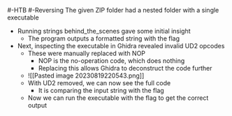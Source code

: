 #-HTB 
#-Reversing 
The given ZIP folder had a nested folder with a single executable
- Running strings behind_the_scenes gave some initial insight
	- The program outputs a formatted string with the flag
- Next, inspecting the executable in Ghidra revealed invalid UD2 opcodes 
	- These were manually replaced with NOP
		- NOP is the no-operation code, which does nothing
		- Replacing this allows Ghidra to deconstruct the code further
	- ![[Pasted image 20230819220543.png]]
	- With UD2 removed, we can now see the full code
		- It is comparing the input string with the flag
	- Now we can run the executable with the flag to get the correct output